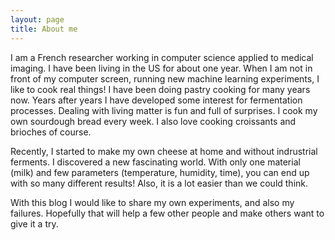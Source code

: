 ```yaml
---
layout: page
title: About me
---
```


I am a French researcher working in computer science applied to medical imaging. I have been living in the US for about one year. 
When I am not in front of my computer screen, running new machine learning experiments, I like to cook real things! I have been doing pastry cooking for many years now. Years after years I have developed some interest for fermentation processes. Dealing with living matter is fun and full of surprises. I cook my own sourdough bread every week. I also love cooking croissants and brioches of course.

Recently, I started to make my own cheese at home and without indrustrial ferments. I discovered a new fascinating world. With only one material (milk) and few parameters (temperature, humidity, time), you can end up with so many different results! Also, it is a lot easier than we could think.

With this blog I would like to share my own experiments, and also my failures. Hopefully that will help a few other people and make others want to give it a try.

